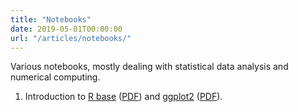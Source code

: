 ```yaml
---
title: "Notebooks"
date: 2019-05-01T00:00:00
url: "/articles/notebooks/"
---
```


Various notebooks, mostly dealing with statistical data analysis and numerical computing.

1. Introduction to [R base](lang-r-base.html) ([PDF](lang-r-base.pdf)) and [ggplot2]() ([PDF]()).
